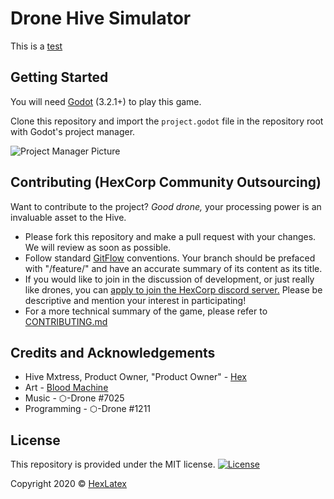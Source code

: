 # Drone Hive Simulator

This is a [test](https://godotengine.org)

## Getting Started

You will need [Godot](https://godotengine.org/) (3.2.1+) to play this game.

Clone this repository and import the `project.godot` file in the repository root with Godot's project manager.

![Project Manager Picture](https://raw.githubusercontent.com/HexCorpProgramming/drone-hive-simulator/feature/documentation/Documentation/README/ProjectManager.png)

## Contributing (HexCorp Community Outsourcing)

Want to contribute to the project? _Good drone,_ your processing power is an invaluable asset to the Hive.

* Please fork this repository and make a pull request with your changes. We will review as soon as possible.
* Follow standard [GitFlow](https://nvie.com/posts/a-successful-git-branching-model/) conventions. Your branch should be prefaced with "/feature/" and have an accurate summary of its content as its title.
* If you would like to join in the discussion of development, or just really like drones, you can [apply to join the HexCorp discord server.](https://www.hexcorp.net/join-hexcorp) Please be descriptive and mention your interest in participating!
* For a more technical summary of the game, please refer to [CONTRIBUTING.md](https://raw.githubusercontent.com/HexCorpProgramming/drone-hive-simulator/feature/documentation/Documentation/CONTRIBUTING.md)

## Credits and Acknowledgements

* Hive Mxtress, Product Owner, "Product Owner" - [Hex](https://twitter.com/HexLatex)
* Art - [Blood Machine](https://twitter.com/Fleshsqueeze)
* Music - ⬡-Drone #7025
* Programming - ⬡-Drone #1211

## License

This repository is provided under the MIT license.
[![License](http://img.shields.io/:license-mit-blue.svg?style=flat-square)](http://badges.mit-license.org)

Copyright 2020 © [HexLatex](https://twitter.com/HexLatex)